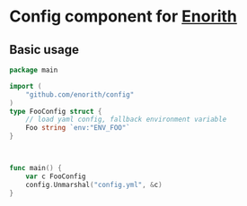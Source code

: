 # Config component for [Enorith](https://github.com/enorith/framework)

## Basic usage

```go
package main

import (
    "github.com/enorith/config"
)
type FooConfig struct {
    // load yaml config, fallback environment variable
    Foo string `env:"ENV_FOO"`
}



func main() {
    var c FooConfig
    config.Unmarshal("config.yml", &c)
}
```